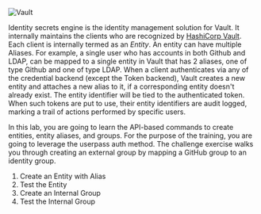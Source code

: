 ![Vault](/yhyakuna/vault-identity/images/Vault_Icon_FullColor.png)

 Identity secrets engine is the identity management solution for Vault. It internally maintains the clients who are recognized by [HashiCorp Vault](https://www.vaultproject.io). Each client is internally termed as an _Entity_. An entity can have multiple Aliases. For example, a single user who has accounts in both Github and LDAP, can be mapped to a single entity in Vault that has 2 aliases, one of type Github and one of type LDAP. When a client authenticates via any of the credential backend (except the Token backend), Vault creates a new entity and attaches a new alias to it, if a corresponding entity doesn't already exist. The entity identifier will be tied to the authenticated token. When such tokens are put to use, their entity identifiers are audit logged, marking a trail of actions performed by specific users.


 In this lab, you are going to learn the API-based commands to create entities, entity aliases, and groups.  For the purpose of the training, you are going to leverage the userpass auth method.  The challenge exercise walks you through creating an external group by mapping a GitHub group to an identity group.

1. Create an Entity with Alias
2. Test the Entity
3. Create an Internal Group
4. Test the Internal Group
